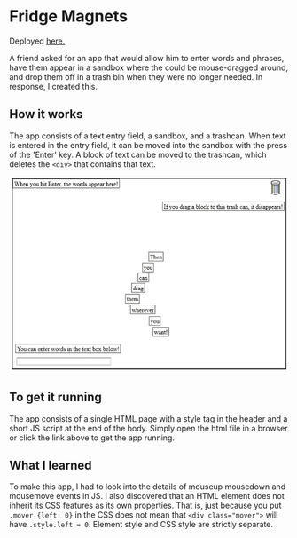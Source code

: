 # Fridge Magnets

Deployed [here.](https://gkjcjg.github.io/fridge_magnets/)

A friend asked for an app that would allow him to enter words and phrases, have them appear in a sandbox where the could be mouse-dragged around, and drop them off in a trash bin when they were no longer needed. In response, I created this.

## How it works

The app consists of a text entry field, a sandbox, and a trashcan. When text is entered in the entry field, it can be moved into the sandbox with the press of the 'Enter' key. A block of text can be moved to the trashcan, which deletes the `<div>` that contains that text.

![Screenshot of Fridge Magnets](./fridge_screen.jpg)

## To get it running

The app consists of a single HTML page with a style tag in the header and a short JS script at the end of the body. Simply open the html file in a browser or click the link above to get the app running.

## What I learned

To make this app, I had to look into the details of mouseup mousedown and mousemove events in JS. I also discovered that an HTML element does not inherit its CSS features as its own properties. That is, just because you put `.mover {left: 0}` in the CSS does not mean that `<div class="mover">` will have `.style.left = 0`. Element style and CSS style are strictly separate.
